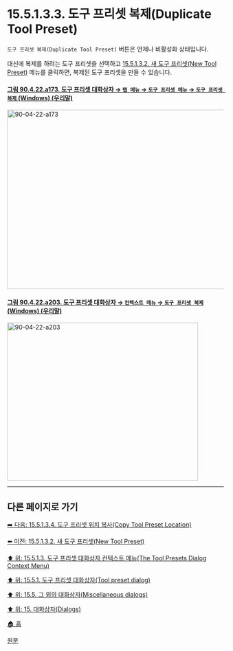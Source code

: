 # 15.5.1.3.3. 도구 프리셋 복제(Duplicate Tool Preset)
`도구 프리셋 복제(Duplicate Tool Preset)` 버튼은 언제나 비활성화 상태입니다.

대신에 복제를 하려는 도구 프리셋을 선택하고 [15.5.1.3.2. 새 도구 프리셋(New Tool Preset)](./15-05-01-03-02-new_tool_preset.md) 메뉴를 클릭하면, 복제된 도구 프리셋을 만들 수 있습니다.

<a id="90-04-22-a173"></a>

#### [그림 90.4.22.a173. 도구 프리셋 대화상자 → `탭 메뉴` → `도구 프리셋 메뉴` → `도구 프리셋 복제` (Windows) (우리말)](./90-04-0022-tool_presets.md#90-04-22-a173)
<img width="834" height="418" alt="90-04-22-a173" src="https://github.com/user-attachments/assets/b269a1a0-5de1-44b1-8e5c-e01f151cb7bb" />

<a id="90-04-22-a203"></a>

#### [그림 90.4.22.a203. 도구 프리셋 대화상자 → `컨텍스트 메뉴` → `도구 프리셋 복제` (Windows) (우리말)](./90-04-0022-tool_presets.md#90-04-22-a203)
<img width="444" height="368" alt="90-04-22-a203" src="https://github.com/user-attachments/assets/e8c23f15-3943-41b5-8e6b-814b7e0b2493" />

***

## 다른 페이지로 가기

[➡️ 다음: 15.5.1.3.4. 도구 프리셋 위치 복사(Copy Tool Preset Location)](./15-05-01-03-04-copy_tool_preset_location.md)

[⬅️ 이전: 15.5.1.3.2. 새 도구 프리셋(New Tool Preset)](./15-05-01-03-02-new_tool_preset.md)

[⬆️ 위: 15.5.1.3. 도구 프리셋 대화상자 컨텍스트 메뉴(The Tool Presets Dialog Context Menu)](./15-05-01-03-00-the_tool_presets_dialog_context_menu.md)

[⬆️ 위: 15.5.1. 도구 프리셋 대화상자(Tool preset dialog)](./15-05-01-00-tool-preset-dialog.md)

[⬆️ 위: 15.5. 그 외의 대화상자(Miscellaneous dialogs)](./15-05-00-miscellaneous-dialogs.md)

[⬆️ 위: 15. 대화상자(Dialogs)](./15-00-dialogs.md)

[🏠 홈](./00-home.md)

[원문](https://docs.gimp.org/2.10/ko/gimp-dialogs-misc.html#idm21575)